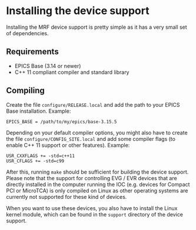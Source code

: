 Installing the device support
=============================

Installing the MRF device support is pretty simple as it has a very small set of
dependencies.


Requirements
------------

- EPICS Base (3.14 or newer)
- C++ 11 compliant compiler and standard library


Compiling
---------

Create the file `configure/RELEASE.local` and add the path to your EPICS Base
installation. Example:

```
EPICS_BASE = /path/to/my/epics/base-3.15.5
```

Depending on your default compiler options, you might also have to create the
file `configure/CONFIG_SITE.local` and add some compiler flags (to enable C++ 11
support or other features). Example:

```
USR_CXXFLAGS += -std=c++11
USR_CFLAGS += -std=c99
```

After this, running `make` should be sufficient for building the device support.
Please note that the support for controlling EVG / EVR devices that are directly
installed in the computer running the IOC (e.g. devices for Compact PCI or
MicroTCA) is only compiled on Linux as other operating systems are currently not
supported for these kind of devices.

When you want to use these devices, you also have to install the Linux kernel
module, which can be found in the `support` directory of the device support.
